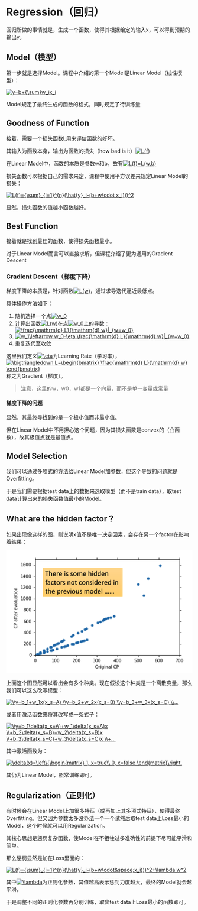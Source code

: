 # Regression（回归）

回归所做的事情就是，生成一个函数，使得其根据给定的输入x，可以得到预期的输出y。

## Model（模型）

第一步就是选择Model。课程中介绍的第一个Model是Linear Model（线性模型）：

<a href="https://www.codecogs.com/eqnedit.php?latex=y=b&plus;{\sum}w_ix_i" target="_blank"><img src="https://latex.codecogs.com/png.latex?y=b&plus;{\sum}w_ix_i" title="y=b+{\sum}w_ix_i" /></a>

Model规定了最终生成的函数的格式，同时规定了待训练量

## Goodness of Function

接着，需要一个损失函数L用来评估函数的好坏。

其输入为函数本身，输出为函数的损失（how bad is it）<a href="https://www.codecogs.com/eqnedit.php?latex=L(f)" target="_blank"><img src="https://latex.codecogs.com/png.latex?L(f)" title="L(f)" /></a>

在Linear Model中，函数的本质是参数w和b，故有<a href="https://www.codecogs.com/eqnedit.php?latex=L(f)=L(w,b)" target="_blank"><img src="https://latex.codecogs.com/png.latex?L(f)=L(w,b)" title="L(f)=L(w,b)" /></a>

损失函数可以根据自己的需求来定，课程中使用平方误差来规定Linear Model的损失：

<a href="https://www.codecogs.com/eqnedit.php?latex=L(f)={\sum}_{i=1}^{n}(\hat{y}_i-(b&plus;w\cdot&space;x_i)))^2" target="_blank"><img src="https://latex.codecogs.com/png.latex?L(f)={\sum}_{i=1}^{n}(\hat{y}_i-(b&plus;w\cdot&space;x_i)))^2" title="L(f)={\sum}_{i=1}^{n}(\hat{y}_i-(b+w\cdot x_i)))^2" /></a>

显然，损失函数的值越小函数越好。

## Best Function

接着就是找到最佳的函数，使得损失函数最小。

对于Linear Model而言可以直接求解，但课程介绍了更为通用的Gradient Descent

### Gradient Descent（梯度下降）

梯度下降的本质是，针对函数<a href="https://www.codecogs.com/eqnedit.php?latex=L(w)" target="_blank"><img src="https://latex.codecogs.com/png.latex?L(w)" title="L(w)" /></a>，通过求导迭代逼近最低点。

具体操作方法如下：

1. 随机选择一个点<a href="https://www.codecogs.com/eqnedit.php?latex=w_0" target="_blank"><img src="https://latex.codecogs.com/png.latex?w_0" title="w_0" /></a>
2. 计算出函数<a href="https://www.codecogs.com/eqnedit.php?latex=L(w)" target="_blank"><img src="https://latex.codecogs.com/png.latex?L(w)" title="L(w)" /></a>在点<a href="https://www.codecogs.com/eqnedit.php?latex=w_0" target="_blank"><img src="https://latex.codecogs.com/png.latex?w_0" title="w_0" /></a>上的导数：<a href="https://www.codecogs.com/eqnedit.php?latex=\frac{\mathrm{d}&space;L}{\mathrm{d}&space;w}|_{w=w_0}" target="_blank"><img src="https://latex.codecogs.com/png.latex?\frac{\mathrm{d}&space;L}{\mathrm{d}&space;w}|_{w=w_0}" title="\frac{\mathrm{d} L}{\mathrm{d} w}|_{w=w_0}" /></a>
3. <a href="https://www.codecogs.com/eqnedit.php?latex=w_1\leftarrow&space;w_0-\eta&space;\frac{\mathrm{d}&space;L}{\mathrm{d}&space;w}|_{w=w_0}" target="_blank"><img src="https://latex.codecogs.com/png.latex?w_1\leftarrow&space;w_0-\eta&space;\frac{\mathrm{d}&space;L}{\mathrm{d}&space;w}|_{w=w_0}" title="w_1\leftarrow w_0-\eta \frac{\mathrm{d} L}{\mathrm{d} w}|_{w=w_0}" /></a>
4. 重复迭代至收敛

这里我们定义<a href="https://www.codecogs.com/eqnedit.php?latex=\eta" target="_blank"><img src="https://latex.codecogs.com/png.latex?\eta" title="\eta" /></a>为Learning Rate（学习率），<a href="https://www.codecogs.com/eqnedit.php?latex=\bigtriangledown&space;L=\begin{bmatrix}&space;\frac{\mathrm{d}&space;L}{\mathrm{d}&space;w}&space;\end{bmatrix}" target="_blank"><img src="https://latex.codecogs.com/png.latex?\bigtriangledown&space;L=\begin{bmatrix}&space;\frac{\mathrm{d}&space;L}{\mathrm{d}&space;w}&space;\end{bmatrix}" title="\bigtriangledown L=\begin{bmatrix} \frac{\mathrm{d} L}{\mathrm{d} w} \end{bmatrix}" /></a>称之为Gradient（梯度）。

> 注意，这里的w，w0，w1都是一个向量，而不是单一变量或常量

#### 梯度下降的问题

显然，其最终寻找到的是一个极小值而非最小值。

但在Linear Model中不用担心这个问题，因为其损失函数是convex的（凸函数），故其极值点就是最值点。

## Model Selection

我们可以通过多项式的方法给Linear Model加参数，但这个导致的问题就是Overfitting。

于是我们需要根据test data上的数据来选取模型（而不是train data），取test data计算出来的损失函数值最小的Model。

## What are the hidden factor？

如果出现像这样的图，则说明x值不是唯一决定因素，会存在另一个factor在影响着结果：

<img src="img/1.png" />

上面这个图显然可以看出会有多个种类。现在假设这个种类是一个离散变量，那么我们可以这么改写模型：

<a href="https://www.codecogs.com/eqnedit.php?latex=\\y=b_1&plus;w_1x(x_s=A)&space;\\y=b_2&plus;w_2x(x_s=B)&space;\\y=b_3&plus;w_3x(x_s=C)&space;\\..." target="_blank"><img src="https://latex.codecogs.com/png.latex?\\y=b_1&plus;w_1x(x_s=A)&space;\\y=b_2&plus;w_2x(x_s=B)&space;\\y=b_3&plus;w_3x(x_s=C)&space;\\..." title="\\y=b_1+w_1x(x_s=A) \\y=b_2+w_2x(x_s=B) \\y=b_3+w_3x(x_s=C) \\..." /></a>

或者用激活函数来将其改写成一条式子：

<a href="https://www.codecogs.com/eqnedit.php?latex=\\y=b_1\delta(x_s=A)&plus;w_1\delta(x_s=A)x&space;\\&plus;b_2\delta(x_s=B)&plus;w_2\delta(x_s=B)x&space;\\&plus;b_3\delta(x_s=C)&plus;w_3\delta(x_s=C)x&space;\\&plus;..." target="_blank"><img src="https://latex.codecogs.com/png.latex?\\y=b_1\delta(x_s=A)&plus;w_1\delta(x_s=A)x&space;\\&plus;b_2\delta(x_s=B)&plus;w_2\delta(x_s=B)x&space;\\&plus;b_3\delta(x_s=C)&plus;w_3\delta(x_s=C)x&space;\\&plus;..." title="\\y=b_1\delta(x_s=A)+w_1\delta(x_s=A)x \\+b_2\delta(x_s=B)+w_2\delta(x_s=B)x \\+b_3\delta(x_s=C)+w_3\delta(x_s=C)x \\+..." /></a>

其中激活函数为：

<a href="https://www.codecogs.com/eqnedit.php?latex=\delta(x)=\left\{\begin{matrix}&space;1,&space;x=true\\&space;0,&space;x=false&space;\end{matrix}\right." target="_blank"><img src="https://latex.codecogs.com/png.latex?\delta(x)=\left\{\begin{matrix}&space;1,&space;x=true\\&space;0,&space;x=false&space;\end{matrix}\right." title="\delta(x)=\left\{\begin{matrix} 1, x=true\\ 0, x=false \end{matrix}\right." /></a>

其仍为Linear Model，照常训练即可。

## Regularization（正则化）

有时候会在Linear Model上加很多特征（或再加上其多项式特征），使得最终Overfitting。但又因为参数太多没办法一个一个试然后取test data上Loss最小的Model，这个时候就可以用Regularization。

其核心思想是惩罚复杂函数，使Model在不牺牲过多准确性的前提下尽可能平滑和简单。

那么惩罚显然是加在Loss里面的：

<a href="https://www.codecogs.com/eqnedit.php?latex=L(f)={\sum}_{i=1}^{n}(\hat{y}_i-(b&plus;w\cdot&space;x_i)))^2&plus;\lambda&space;w^2" target="_blank"><img src="https://latex.codecogs.com/png.latex?L(f)={\sum}_{i=1}^{n}(\hat{y}_i-(b&plus;w\cdot&space;x_i)))^2&plus;\lambda&space;w^2" title="L(f)={\sum}_{i=1}^{n}(\hat{y}_i-(b&plus;w\cdot&space;x_i)))^2+\lambda w^2" /></a>

其中<a href="https://www.codecogs.com/eqnedit.php?latex=\lambda" target="_blank"><img src="https://latex.codecogs.com/png.latex?\lambda" title="\lambda" /></a>为正则化参数，其值越高表示惩罚力度越大，最终的Model就会越平滑。

于是调整不同的正则化参数再分别训练，取出test data上Loss最小的函数即可。